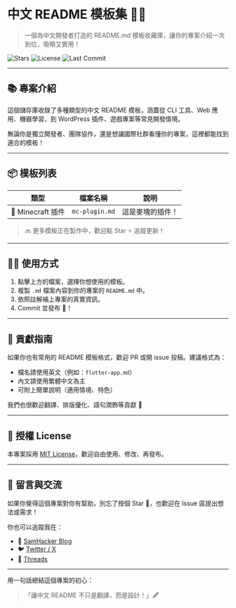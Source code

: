 # 中文 README 模板集 📄✨

> 一個為中文開發者打造的 README.md 模板收藏庫，讓你的專案介紹一次到位，吸睛又實用！

![Stars](https://img.shields.io/github/stars/510208/readme-templates?style=social)
![License](https://img.shields.io/github/license/510208/readme-templates)
![Last Commit](https://img.shields.io/github/last-commit/510208/readme-templates)

---

## 📚 專案介紹

這個儲存庫收錄了多種類型的中文 README 模板，涵蓋從 CLI 工具、Web 應用、機器學習，到 WordPress 插件、遊戲專案等常見開發情境。

無論你是獨立開發者、團隊協作，還是想讓國際社群看懂你的專案，這裡都能找到適合的模板！

---

## 📦 模板列表

| 類型 | 檔案名稱 | 說明 |
|------|----------|------|
| 🧩 Minecraft 插件 | `mc-plugin.md` | 這是麥塊的插件！ |

> 🔜 更多模板正在製作中，歡迎點 Star ⭐ 追蹤更新！

---

## 🧑‍💻 使用方式

1. 點擊上方的檔案，選擇你想使用的模板。
2. 複製 `.md` 檔案內容到你的專案的 `README.md` 中。
3. 依照註解補上專案的真實資訊。
4. Commit 並發布 🚀！

---

## 🤝 貢獻指南

如果你也有常用的 README 模板格式，歡迎 PR 或開 issue 投稿。建議格式為：

- 檔名請使用英文（例如：`flutter-app.md`）
- 內文請使用繁體中文為主
- 可附上簡單說明（適用情境、特色）

我們也很歡迎翻譯、排版優化、語句潤飾等貢獻 🙌

---

## 📜 授權 License

本專案採用 [MIT License](./LICENSE)，歡迎自由使用、修改、再發布。

---

## 🐾 留言與交流

如果你覺得這個專案對你有幫助，別忘了按個 Star 🌟，也歡迎在 Issue 區提出想法或需求！

你也可以追蹤我在：

- 🔗 [SamHacker Blog](https://samhacker.xyz/)
- 🐦 [Twitter / X](#)
- 🧵 [Threads](#)

---

用一句話總結這個專案的初心：

> 「讓中文 README 不只是翻譯，而是設計！」🖋️
